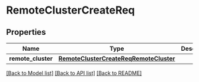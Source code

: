 # RemoteClusterCreateReq

## Properties
Name | Type | Description | Notes
------------ | ------------- | ------------- | -------------
**remote_cluster** | [**RemoteClusterCreateReqRemoteCluster**](RemoteClusterCreateReqRemoteCluster.md) |  | [optional] 

[[Back to Model list]](../README.md#documentation-for-models) [[Back to API list]](../README.md#documentation-for-api-endpoints) [[Back to README]](../README.md)


